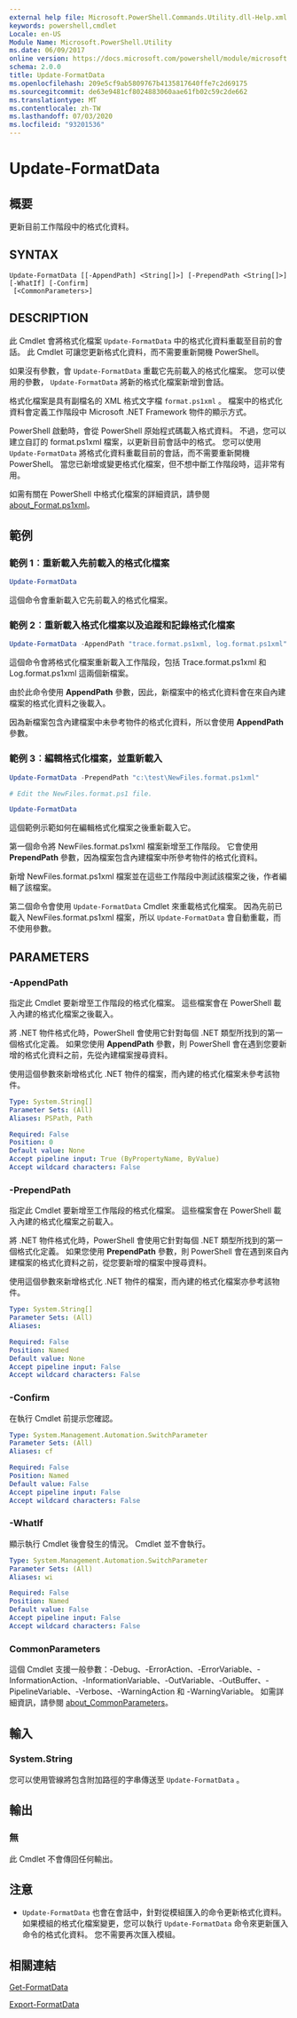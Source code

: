 ```yaml
---
external help file: Microsoft.PowerShell.Commands.Utility.dll-Help.xml
keywords: powershell,cmdlet
Locale: en-US
Module Name: Microsoft.PowerShell.Utility
ms.date: 06/09/2017
online version: https://docs.microsoft.com/powershell/module/microsoft.powershell.utility/update-formatdata?view=powershell-7&WT.mc_id=ps-gethelp
schema: 2.0.0
title: Update-FormatData
ms.openlocfilehash: 209e5cf9ab5809767b4135817640ffe7c2d69175
ms.sourcegitcommit: de63e9481cf8024883060aae61fb02c59c2de662
ms.translationtype: MT
ms.contentlocale: zh-TW
ms.lasthandoff: 07/03/2020
ms.locfileid: "93201536"
---
```

# Update-FormatData

## 概要
更新目前工作階段中的格式化資料。

## SYNTAX

```
Update-FormatData [[-AppendPath] <String[]>] [-PrependPath <String[]>] [-WhatIf] [-Confirm]
 [<CommonParameters>]
```

## DESCRIPTION

此 Cmdlet 會將格式化檔案 `Update-FormatData` 中的格式化資料重載至目前的會話。 此 Cmdlet 可讓您更新格式化資料，而不需要重新開機 PowerShell。

如果沒有參數，會 `Update-FormatData` 重載它先前載入的格式化檔案。
您可以使用的參數， `Update-FormatData` 將新的格式化檔案新增到會話。

格式化檔案是具有副檔名的 XML 格式文字檔 `format.ps1xml` 。 檔案中的格式化資料會定義工作階段中 Microsoft .NET Framework 物件的顯示方式。

PowerShell 啟動時，會從 PowerShell 原始程式碼載入格式資料。 不過，您可以建立自訂的 format.ps1xml 檔案，以更新目前會話中的格式。 您可以使用 `Update-FormatData` 將格式化資料重載目前的會話，而不需要重新開機 PowerShell。 當您已新增或變更格式化檔案，但不想中斷工作階段時，這非常有用。

如需有關在 PowerShell 中格式化檔案的詳細資訊，請參閱 [about_Format.ps1xml](../Microsoft.PowerShell.Core/About/about_Format.ps1xml.md)。

## 範例

### 範例 1︰重新載入先前載入的格式化檔案

```powershell
Update-FormatData
```

這個命令會重新載入它先前載入的格式化檔案。

### 範例 2︰重新載入格式化檔案以及追蹤和記錄格式化檔案

```powershell
Update-FormatData -AppendPath "trace.format.ps1xml, log.format.ps1xml"
```

這個命令會將格式化檔案重新載入工作階段，包括 Trace.format.ps1xml 和 Log.format.ps1xml 這兩個新檔案。

由於此命令使用 **AppendPath** 參數，因此，新檔案中的格式化資料會在來自內建檔案的格式化資料之後載入。

因為新檔案包含內建檔案中未參考物件的格式化資料，所以會使用 **AppendPath** 參數。

### 範例 3︰編輯格式化檔案，並重新載入

```powershell
Update-FormatData -PrependPath "c:\test\NewFiles.format.ps1xml"

# Edit the NewFiles.format.ps1 file.

Update-FormatData
```

這個範例示範如何在編輯格式化檔案之後重新載入它。

第一個命令將 NewFiles.format.ps1xml 檔案新增至工作階段。 它會使用 **PrependPath** 參數，因為檔案包含內建檔案中所參考物件的格式化資料。

新增 NewFiles.format.ps1xml 檔案並在這些工作階段中測試該檔案之後，作者編輯了該檔案。

第二個命令會使用 `Update-FormatData` Cmdlet 來重載格式化檔案。 因為先前已載入 NewFiles.format.ps1xml 檔案，所以 `Update-FormatData` 會自動重載，而不使用參數。

## PARAMETERS

### -AppendPath

指定此 Cmdlet 要新增至工作階段的格式化檔案。 這些檔案會在 PowerShell 載入內建的格式化檔案之後載入。

將 .NET 物件格式化時，PowerShell 會使用它針對每個 .NET 類型所找到的第一個格式化定義。 如果您使用 **AppendPath** 參數，則 PowerShell 會在遇到您要新增的格式化資料之前，先從內建檔案搜尋資料。

使用這個參數來新增格式化 .NET 物件的檔案，而內建的格式化檔案未參考該物件。

```yaml
Type: System.String[]
Parameter Sets: (All)
Aliases: PSPath, Path

Required: False
Position: 0
Default value: None
Accept pipeline input: True (ByPropertyName, ByValue)
Accept wildcard characters: False
```

### -PrependPath

指定此 Cmdlet 要新增至工作階段的格式化檔案。 這些檔案會在 PowerShell 載入內建的格式化檔案之前載入。

將 .NET 物件格式化時，PowerShell 會使用它針對每個 .NET 類型所找到的第一個格式化定義。 如果您使用 **PrependPath** 參數，則 PowerShell 會在遇到來自內建檔案的格式化資料之前，從您要新增的檔案中搜尋資料。

使用這個參數來新增格式化 .NET 物件的檔案，而內建的格式化檔案亦參考該物件。

```yaml
Type: System.String[]
Parameter Sets: (All)
Aliases:

Required: False
Position: Named
Default value: None
Accept pipeline input: False
Accept wildcard characters: False
```

### -Confirm

在執行 Cmdlet 前提示您確認。

```yaml
Type: System.Management.Automation.SwitchParameter
Parameter Sets: (All)
Aliases: cf

Required: False
Position: Named
Default value: False
Accept pipeline input: False
Accept wildcard characters: False
```

### -WhatIf

顯示執行 Cmdlet 後會發生的情況。
Cmdlet 並不會執行。

```yaml
Type: System.Management.Automation.SwitchParameter
Parameter Sets: (All)
Aliases: wi

Required: False
Position: Named
Default value: False
Accept pipeline input: False
Accept wildcard characters: False
```

### CommonParameters

這個 Cmdlet 支援一般參數：-Debug、-ErrorAction、-ErrorVariable、-InformationAction、-InformationVariable、-OutVariable、-OutBuffer、-PipelineVariable、-Verbose、-WarningAction 和 -WarningVariable。 如需詳細資訊，請參閱 [about_CommonParameters](https://go.microsoft.com/fwlink/?LinkID=113216)。

## 輸入

### System.String

您可以使用管線將包含附加路徑的字串傳送至 `Update-FormatData` 。

## 輸出

### 無

此 Cmdlet 不會傳回任何輸出。

## 注意

- `Update-FormatData` 也會在會話中，針對從模組匯入的命令更新格式化資料。 如果模組的格式化檔案變更，您可以執行 `Update-FormatData` 命令來更新匯入命令的格式化資料。 您不需要再次匯入模組。

## 相關連結

[Get-FormatData](Get-FormatData.md)

[Export-FormatData](Export-FormatData.md)
